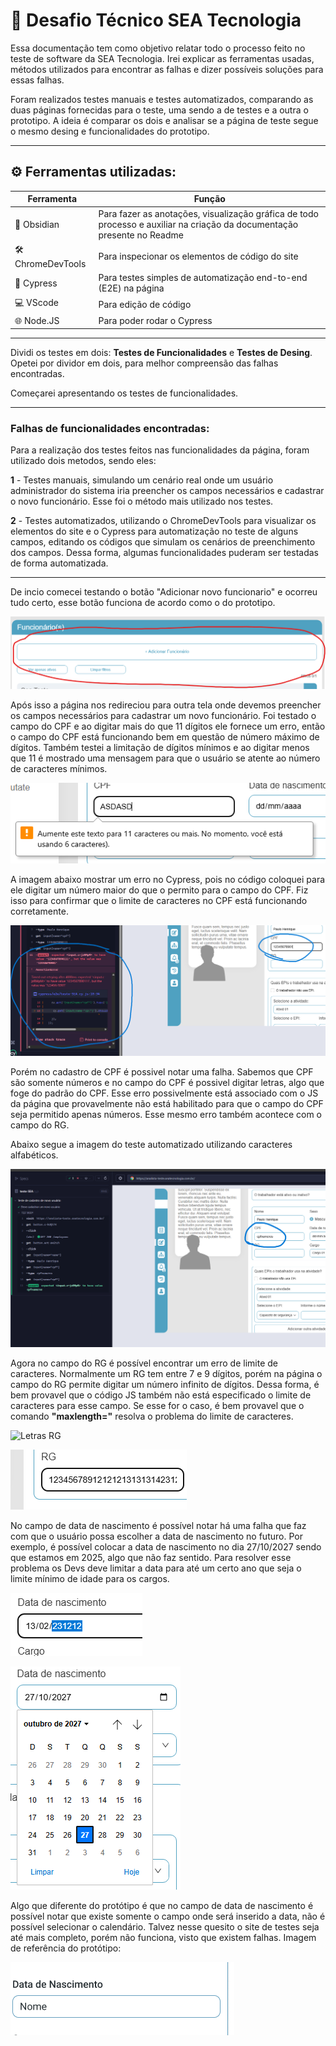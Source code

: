 # 👾 Desafio Técnico SEA Tecnologia

Essa documentação tem como objetivo relatar todo o processo feito no teste de software da SEA Tecnologia. Irei explicar as ferramentas usadas, métodos utilizados para encontrar as falhas e dizer possíveis soluções para essas falhas.

Foram realizados testes manuais e testes automatizados, comparando as duas páginas fornecidas para o teste, uma sendo a de testes e a outra o prototipo. A ideia é comparar os dois e analisar se a página de teste segue o mesmo desing e funcionalidades do prototipo.

---

## ⚙️ Ferramentas utilizadas:

| Ferramenta       | Função                            |
|------------------|-----------------------------------|
| 📝 Obsidian    | Para fazer as anotações, visualização gráfica de todo processo e auxiliar na criação da documentação presente no Readme      |
| 🛠️ ChromeDevTools    | Para inspecionar os elementos de código do site     |
| 🧪 Cypress     | Para testes simples de automatização end-to-end (E2E) na página         |
| 💻 VScode    | Para edição de código     |
| 🌐 Node.JS    | Para poder rodar o Cypress    |

---

Dividi os testes em dois: **Testes de Funcionalidades** e **Testes de Desing**. Opetei por dividor em dois, para melhor compreensão das falhas encontradas.

Começarei apresentando os testes de funcionalidades.

---

### Falhas de funcionalidades encontradas:

Para a realização dos testes feitos nas funcionalidades da página, foram utilizado dois metodos, sendo eles: 

**1** - Testes manuais, simulando um cenário real onde um usuário administrador do sistema iria preencher os campos necessários e cadastrar o novo funcionário. Esse foi o método mais utilizado nos testes.

**2** - Testes automatizados, utilizando o ChromeDevTools para visualizar os elementos do site e o Cypress para automatização no teste de alguns campos, editando os códigos que simulam os cenários de preenchimento dos campos. Dessa forma, algumas funcionalidades puderam ser testadas de forma automatizada.

---

De incio comecei testando o botão "Adicionar novo funcionario" e ocorreu tudo certo, esse botão funciona de acordo como o do prototipo.

![Adicionar novo funcionario](Images\image-1.png)

Após isso a página nos redireciou para outra tela onde devemos preencher os campos necessários para cadastrar um novo funcionário. Foi testado o campo do CPF e ao digitar mais do que 11 dígitos ele fornece um erro, então o campo do CPF está funcionando bem em questão de número máximo de dígitos. Também testei a limitação de dígitos mínimos e ao digitar menos que 11 é mostrado uma mensagem para que o usuário se atente ao número de caracteres mínimos.

![Mensagem caracteres CPF](<Images\Pasted image 20250719102034.png>)

A imagem abaixo mostrar um erro no Cypress, pois no código coloquei para ele digitar um número maior do que o permito para o campo do CPF. Fiz isso para confirmar que o limite de caracteres no CPF está funcionando corretamente.

![Limite de caracteres](<Images\Captura de tela 2025-07-19 093615.png>)

Porém no cadastro de CPF é possivel notar uma falha. Sabemos que CPF são somente números e no campo do CPF é possivel digitar letras, algo que foge do padrão do CPF. Esse erro possivelmente está associado com o JS da página que provavelmente não está habilitado para que o campo do CPF seja permitido apenas números.
Esse mesmo erro também acontece com o campo do RG.

Abaixo segue a imagem do teste automatizado utilizando caracteres alfabéticos.

![Letras CPF](<Images\cpf letras.png>)

Agora no campo do RG é possível encontrar um erro de limite de caracteres. Normalmente um RG tem entre 7 e 9 dígitos, porém na página o campo do RG permite digitar um número infinito de dígitos. Dessa forma, é bem provavel que o código JS também não está especificado o limite de caracteres para esse campo. Se esse for o caso, é bem provavel que o comando **"maxlength="** resolva o problema do limite de caracteres.

![Letras RG](<Images\rg letras.png>)

![RG](<Images\Pasted image 20250719100229.png>)

No campo de data de nascimento é possível notar há uma falha que faz com que o usuário possa escolher a data de nascimento no futuro. Por exemplo, é possível colocar a data de nascimento no dia 27/10/2027 sendo que estamos em 2025, algo que não faz sentido. Para resolver esse problema os Devs deve limitar a data para até um certo ano que seja o limite mínimo de idade para os cargos.

![Data](<Pasted image 20250719102124.png>)

![Data2](<Pasted image 20250719101400.png>)

Algo que diferente do protótipo é que no campo de data de nascimento é possível notar que existe somente o campo onde será inserido a data, não é possível selecionar o calendário. Talvez nesse quesito o site de testes seja até mais completo, porém não funciona, visto que existem falhas.
Imagem de referência do protótipo:

![Data3](<Pasted image 20250719101549.png>)